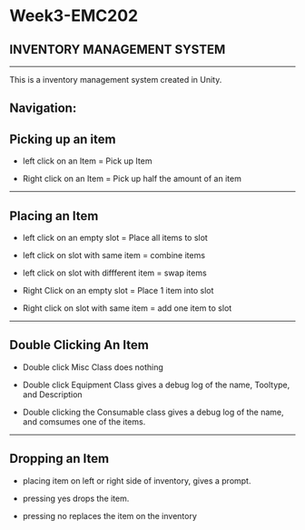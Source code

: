 # Week3-EMC202

## INVENTORY MANAGEMENT SYSTEM
---------------------
This is a inventory management system created in Unity.

Navigation:
----------------
## Picking up an item

- left click on an Item = Pick up Item

- Right click on an Item = Pick up half the amount of an item

----------------
## Placing an Item

- left click on an empty slot = Place all items to slot 

- left click on slot with same item = combine items

- left click on slot with diffferent item = swap items

- Right Click on an empty slot = Place 1 item into slot

- Right click on slot with same item = add one item to slot

----------------
## Double Clicking An Item
- Double click Misc Class does nothing

- Double click Equipment Class gives a debug log of the name, Tooltype, and Description

- Double clicking the Consumable class gives a debug log of the name, and comsumes one of the items.

----------------
## Dropping an Item

- placing item on left or right side of inventory, gives a prompt.

- pressing yes drops the item.

- pressing no replaces the item on the inventory
